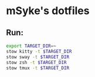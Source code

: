 # mSyke's dotfiles

## Run:

```sh
export TARGET_DIR=~
stow kitty -t $TARGET_DIR
stow sway -t $TARGET_DIR
stow zsh -t $TARGET_DIR
stow tmux -t $TARGET_DIR
```
